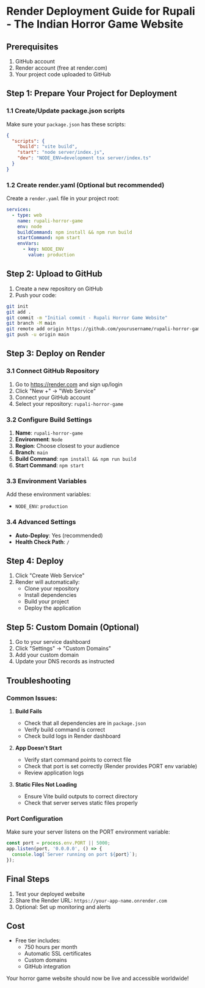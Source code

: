 # Render Deployment Guide for Rupali - The Indian Horror Game Website

## Prerequisites
1. GitHub account
2. Render account (free at render.com)
3. Your project code uploaded to GitHub

## Step 1: Prepare Your Project for Deployment

### 1.1 Create/Update package.json scripts
Make sure your `package.json` has these scripts:
```json
{
  "scripts": {
    "build": "vite build",
    "start": "node server/index.js",
    "dev": "NODE_ENV=development tsx server/index.ts"
  }
}
```

### 1.2 Create render.yaml (Optional but recommended)
Create a `render.yaml` file in your project root:
```yaml
services:
  - type: web
    name: rupali-horror-game
    env: node
    buildCommand: npm install && npm run build
    startCommand: npm start
    envVars:
      - key: NODE_ENV
        value: production
```

## Step 2: Upload to GitHub

1. Create a new repository on GitHub
2. Push your code:
```bash
git init
git add .
git commit -m "Initial commit - Rupali Horror Game Website"
git branch -M main
git remote add origin https://github.com/yourusername/rupali-horror-game.git
git push -u origin main
```

## Step 3: Deploy on Render

### 3.1 Connect GitHub Repository
1. Go to https://render.com and sign up/login
2. Click "New +" → "Web Service"
3. Connect your GitHub account
4. Select your repository: `rupali-horror-game`

### 3.2 Configure Build Settings
1. **Name**: `rupali-horror-game`
2. **Environment**: `Node`
3. **Region**: Choose closest to your audience
4. **Branch**: `main`
5. **Build Command**: `npm install && npm run build`
6. **Start Command**: `npm start`

### 3.3 Environment Variables
Add these environment variables:
- `NODE_ENV`: `production`

### 3.4 Advanced Settings
- **Auto-Deploy**: Yes (recommended)
- **Health Check Path**: `/`

## Step 4: Deploy

1. Click "Create Web Service"
2. Render will automatically:
   - Clone your repository
   - Install dependencies
   - Build your project
   - Deploy the application

## Step 5: Custom Domain (Optional)

1. Go to your service dashboard
2. Click "Settings" → "Custom Domains"
3. Add your custom domain
4. Update your DNS records as instructed

## Troubleshooting

### Common Issues:

1. **Build Fails**
   - Check that all dependencies are in `package.json`
   - Verify build command is correct
   - Check build logs in Render dashboard

2. **App Doesn't Start**
   - Verify start command points to correct file
   - Check that port is set correctly (Render provides PORT env variable)
   - Review application logs

3. **Static Files Not Loading**
   - Ensure Vite build outputs to correct directory
   - Check that server serves static files properly

### Port Configuration
Make sure your server listens on the PORT environment variable:
```javascript
const port = process.env.PORT || 5000;
app.listen(port, '0.0.0.0', () => {
  console.log(`Server running on port ${port}`);
});
```

## Final Steps

1. Test your deployed website
2. Share the Render URL: `https://your-app-name.onrender.com`
3. Optional: Set up monitoring and alerts

## Cost
- Free tier includes:
  - 750 hours per month
  - Automatic SSL certificates
  - Custom domains
  - GitHub integration

Your horror game website should now be live and accessible worldwide!
